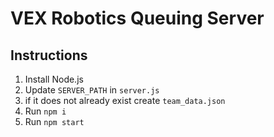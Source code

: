 # VEX Robotics Queuing Server

## Instructions

1. Install Node.js
2. Update `SERVER_PATH` in `server.js`
3. if it does not already exist create `team_data.json`
4. Run `npm i`
5. Run `npm start`
